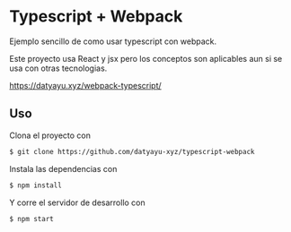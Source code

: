 # Typescript + Webpack

Ejemplo sencillo de como usar typescript con webpack. 

Este proyecto usa React y jsx pero los conceptos son aplicables 
aun si se usa con otras tecnologias.

https://datyayu.xyz/webpack-typescript/


## Uso
Clona el proyecto con 
```sh
$ git clone https://github.com/datyayu-xyz/typescript-webpack
```

Instala las dependencias con
```sh
$ npm install
```

Y corre el servidor de desarrollo con
```sh
$ npm start
```
